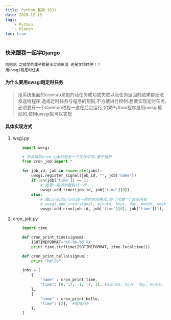 ```yaml
---
title: Python_基础 (63)
date: 2020-12-15
tags: 
    - Python
    - Django
toc: true
---
```


### 快来跟我一起学Django
    哈哈哈 之前学的栗子都是水过地皮湿 还是学项目吧！！
    用uwsgi跑定时任务

<!-- more -->

#### 为什么要用uwsgi跑定时任务
> 用系统里面的crontab来跑的话任务成功或失败以及任务返回的结果都无法发送给程序,造成定时任务与程序的割裂,不方便进行控制.想要实现定时任务,必须要有一个daemon进程一直在后台运行,如果Python程序是用uwsgi启动的,使用uwsgi就可以实现

#### 具体实现方式
1. wsgi.py
    ```python
        import uwsgi

        # 将具体的cron job分到另一个文件中写,便于维护
        from cron_job import *

        for job_id, job in enumerate(jobs):
            uwsgi.register_signal(job_id, "", job['name'])
            if len(job['time']) == 1:
                # 每隔一定的秒数执行一次
                uwsgi.add_timer(job_id, job['time'][0])
            else:
                # 像Linux的crontab一样的时间格式,用-1代替’*’表示所有
                # uwsgi.add_cron(signal, minute, hour, day, month, weekday)
                uwsgi.add_cron(job_id, job['time'][0], job['time'][1], job['time'][2], job['time'][3], job['time'][4])
    ```
2. cron_job.py
    ```python
        import time

        def cron_print_time(signum):
            ISOTIMEFORMAT='%Y-%m-%d %X'
            print time.strftime(ISOTIMEFORMAT, time.localtime())

        def cron_print_hello(signum):
            print "hello"

        jobs = [ 
            {
                "name" : cron_print_time,
                "time": [0, 17, -1, -1, 1], #minute, hour, day, month, weekday, "-1" means "all",此例为每个周一的17：00
            },
            {
                "name" : cron_print_hello,
                "time": [2],  #每隔2秒
            },
        ]
    ```





